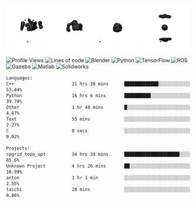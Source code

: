 ![cubes](https://github.com/imsenthur/imsenthur/blob/master/cubes.gif)

<!--START_SECTION:waka-->
![Profile Views](http://img.shields.io/badge/Profile%20views-11-blue)
![Lines of code](https://img.shields.io/badge/From%20%22Hello%2C%20World%21%22%2C%20I%27ve%20written-729231%20lines%20of%20code-blue)
![Blender](https://img.shields.io/badge/-Blender-orange)
![Python](https://img.shields.io/badge/-Python-blue)
![TensorFlow](https://img.shields.io/badge/-TensorFlow-ff8c00)
![ROS](https://img.shields.io/badge/-ROS-20b2aa)
![Gazebo](https://img.shields.io/badge/-Gazebo-lightgrey)
![Matlab](https://img.shields.io/badge/-Matlab-ffd700)
![Solidworks](https://img.shields.io/badge/-Solidworks-red)
```text
Languages: 
C++                      21 hrs 38 mins      █████████████░░░░░░░░░░░░   53.44% 
Python                   16 hrs 6 mins       ██████████░░░░░░░░░░░░░░░   39.79% 
Other                    1 hr 48 mins        █░░░░░░░░░░░░░░░░░░░░░░░░   4.47% 
Text                     55 mins             ░░░░░░░░░░░░░░░░░░░░░░░░░   2.27% 
C                        0 secs              ░░░░░░░░░░░░░░░░░░░░░░░░░   0.02%

Projects: 
spgrid_topo_opt          34 hrs 39 mins      █████████████████████░░░░   85.6% 
Unknown Project          4 hrs 26 mins       ██░░░░░░░░░░░░░░░░░░░░░░░   10.99% 
anton                    1 hr 1 min          ░░░░░░░░░░░░░░░░░░░░░░░░░   2.55% 
taichi                   20 mins             ░░░░░░░░░░░░░░░░░░░░░░░░░   0.86%
```


<!--END_SECTION:waka-->
